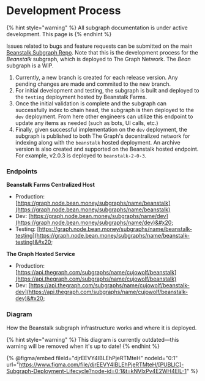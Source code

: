 # Development Process

{% hint style="warning" %}
All subgraph documentation is under active development. This page is
{% endhint %}

Issues related to bugs and feature requests can be submitted on the main [Beanstalk Subgraph Repo](https://github.com/BeanstalkFarms/Beanstalk-Subgraph). Note that this is the development process for the _Beanstalk_ subgraph, which is deployed to The Graph Network. The _Bean_ subgraph is a WIP.

1. Currently, a new branch is created for each release version. Any pending changes are made and commited to the new branch.
2. For initial development and testing, the subgraph is built and deployed to the `testing` deployment hosted by Beanstalk Farms.
3. Once the initial validation is complete and the subgraph can successfully index to chain head, the subgraph is then deployed to the `dev` deployment. From here other engineers can utilize this endpoint to update any items as needed (such as bots, UI calls, etc.)
4. Finally, given successful implementation on the `dev` deployment, the subgraph is published to both The Graph's decentralized network for indexing along with the `beanstalk` hosted deployment. An archive version is also created and supported on the Beanstalk hosted endpoint. For example, v2.0.3 is deployed to `beanstalk-2-0-3`.

### Endpoints

**Beanstalk Farms Centralized Host**

* Production: [https://graph.node.bean.money/subgraphs/name/beanstalk](https://graph.node.bean.money/subgraphs/name/beanstalk)
* Dev: [https://graph.node.bean.money/subgraphs/name/dev](https://graph.node.bean.money/subgraphs/name/dev)&#x20;
* Testing: [https://graph.node.bean.money/subgraphs/name/beanstalk-testing](https://graph.node.bean.money/subgraphs/name/beanstalk-testing)&#x20;

**The Graph Hosted Service**

* Production: [https://api.thegraph.com/subgraphs/name/cujowolf/beanstalk](https://api.thegraph.com/subgraphs/name/cujowolf/beanstalk)
* Dev: [https://api.thegraph.com/subgraphs/name/cujowolf/beanstalk-dev](https://api.thegraph.com/subgraphs/name/cujowolf/beanstalk-dev)&#x20;

### Diagram

How the Beanstalk subgraph infrastructure works and where it is deployed.

{% hint style="warning" %}
This diagram is currently outdated—this warning will be removed when it's up to date!
{% endhint %}

{% @figma/embed fileId="djrEEVY4IBLEhPjeRTMteH" nodeId="0:1" url="https://www.figma.com/file/djrEEVY4IBLEhPjeRTMteH/[PUBLIC]-Subgraph-Deployment-Lifecycle?node-id=0:1&t=kNVlxPv4E2WH4ElL-1" %}
